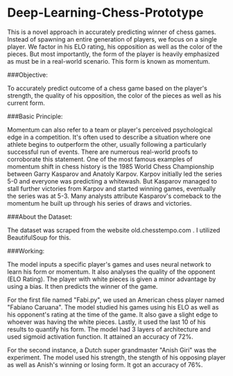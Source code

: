 # Deep-Learning-Chess-Prototype
This is a novel approach in accurately predicting winner of chess games. Instead of spawning an entire generation of players, we focus on a single player. We factor in his ELO rating, his opposition as well as the color of the pieces. But most importantly, the form of the player is heavily emphasized as must be in a real-world scenario. This form is known as momentum.

###Objective:

To accurately predict outcome of a chess game based on the player's strength, the quality of his opposition, the color of the pieces as well as his current form.

###Basic Principle:

Momentum can also refer to a team or player's perceived psychological edge in a competition. It's often used to describe a situation where one athlete begins to outperform the other, usually following a particularly successful run of events. There are numerous real-world proofs to corroborate this statement. One of the most famous examples of momentum shift in chess history is the 1985 World Chess Championship between Garry Kasparov and Anatoly Karpov. Karpov initially led the series 5-0 and everyone was predicting a whitewash. But Kasparov managed to stall further victories from Karpov and started winning games, eventually the series was at 5-3. Many analysts attribute Kasparov's comeback to the momentum he built up through his series of draws and victories. 

###About the Dataset:

The dataset was scraped from the website old.chesstempo.com . I utilized BeautifulSoup for this. 

###Working:

The model inputs a specific player's games and uses neural network to learn his form or momentum. It also analyses the quality of the opponent (ELO Rating). The player with white pieces is given a minor advantage by using a bias. It then predicts the winner of the game. 

For the first file named "Fabi.py", we used an American chess player named "Fabiano Caruana". The model studied his games using his ELO as well as his opponent's rating at the time of the game. It also gave a slight edge to whoever was having the white pieces. Lastly, it used the last 10 of his results to quantify his form. The model had 3 layers of architecture and used sigmoid activation function. It attained an accuracy of 72%.

For the second instance, a Dutch super grandmaster "Anish Giri" was the experiment. The model used his strength, the stength of his opposing player as well as Anish's winning or losing form. It got an accuracy of 76%.
